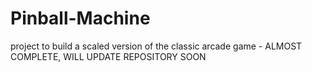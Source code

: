 # Pinball-Machine
project to build a scaled version of the classic arcade game - ALMOST COMPLETE, WILL UPDATE REPOSITORY SOON
